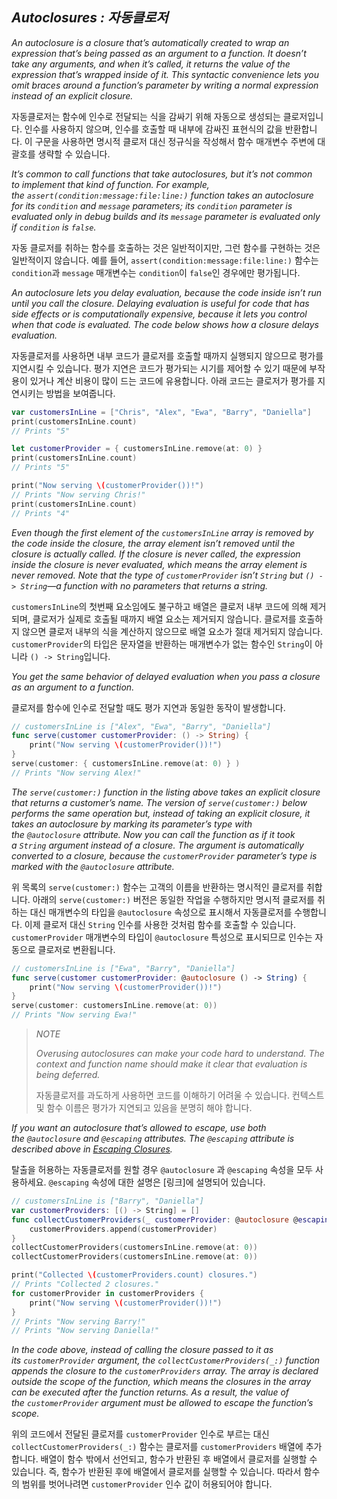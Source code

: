 ## *Autoclosures : 자동클로저*

*An autoclosure is a closure that’s automatically created to wrap an expression that’s being passed as an argument to a function. It doesn’t take any arguments, and when it’s called, it returns the value of the expression that’s wrapped inside of it. This syntactic convenience lets you omit braces around a function’s parameter by writing a normal expression instead of an explicit closure.*

자동클로저는 함수에 인수로 전달되는 식을 감싸기 위해 자동으로 생성되는 클로저입니다. 인수를 사용하지 않으며, 인수를 호출할 때 내부에 감싸진 표현식의 값을 반환합니다. 이 구문을 사용하면 명시적 클로저 대신 정규식을 작성해서 함수 매개변수 주변에 대괄호를 생략할 수 있습니다.

*It’s common to call functions that take autoclosures, but it’s not common to implement that kind of function. For example, the `assert(condition:message:file:line:)` function takes an autoclosure for its `condition` and `message` parameters; its `condition` parameter is evaluated only in debug builds and its `message` parameter is evaluated only if `condition` is `false`.*

자동 클로저를 취하는 함수를 호출하는 것은 일반적이지만, 그런 함수를 구현하는 것은 일반적이지 않습니다. 예를 들어, `assert(condition:message:file:line:)` 함수는 `condition`과 `message` 매개변수는 `condition`이 `false`인 경우에만 평가됩니다.

*An autoclosure lets you delay evaluation, because the code inside isn’t run until you call the closure. Delaying evaluation is useful for code that has side effects or is computationally expensive, because it lets you control when that code is evaluated. The code below shows how a closure delays evaluation.*

자동클로저를 사용하면 내부 코드가 클로저를 호출할 때까지 실행되지 않으므로 평가를 지연시킬 수 있습니다. 평가 지연은 코드가 평가되는 시기를 제어할 수 있기 때문에 부작용이 있거나 계산 비용이 많이 드는 코드에 유용합니다. 아래 코드는 클로저가 평가를 지연시키는 방법을 보여줍니다.

```swift
var customersInLine = ["Chris", "Alex", "Ewa", "Barry", "Daniella"]
print(customersInLine.count)
// Prints "5"

let customerProvider = { customersInLine.remove(at: 0) }
print(customersInLine.count)
// Prints "5"

print("Now serving \(customerProvider())!")
// Prints "Now serving Chris!"
print(customersInLine.count)
// Prints "4"
```

*Even though the first element of the `customersInLine` array is removed by the code inside the closure, the array element isn’t removed until the closure is actually called. If the closure is never called, the expression inside the closure is never evaluated, which means the array element is never removed. Note that the type of `customerProvider` isn’t `String` but `() -> String`—a function with no parameters that returns a string.*

`customersInLine`의 첫번째 요소임에도 불구하고 배열은 클로저 내부 코드에 의해 제거되며, 클로저가 실제로 호출될 때까지 배열  요소는 제거되지 않습니다. 클로저를 호출하지 않으면 클로저 내부의 식을 계산하지 않으므로 배열 요소가 절대 제거되지 않습니다. `customerProvider`의 타입은 문자열을 반환하는 매개변수가 없는 함수인 `String`이 아니라 `() -> String`입니다.

*You get the same behavior of delayed evaluation when you pass a closure as an argument to a function.*

클로저를 함수에 인수로 전달할 때도 평가 지연과 동일한 동작이 발생합니다.

```swift
// customersInLine is ["Alex", "Ewa", "Barry", "Daniella"]
func serve(customer customerProvider: () -> String) {
    print("Now serving \(customerProvider())!")
}
serve(customer: { customersInLine.remove(at: 0) } )
// Prints "Now serving Alex!"
```

*The `serve(customer:)` function in the listing above takes an explicit closure that returns a customer’s name. The version of `serve(customer:)` below performs the same operation but, instead of taking an explicit closure, it takes an autoclosure by marking its parameter’s type with the `@autoclosure` attribute. Now you can call the function as if it took a `String` argument instead of a closure. The argument is automatically converted to a closure, because the `customerProvider` parameter’s type is marked with the `@autoclosure` attribute.*

위 목록의 `serve(customer:)` 함수는 고객의 이름을 반환하는 명시적인 클로저를 취합니다. 아래의 `serve(customer:)` 버전은 동일한 작업을 수행하지만 명시적 클로저를 취하는 대신 매개변수의 타입을 `@autoclosure` 속성으로 표시해서 자동클로저를 수행합니다. 이제 클로저 대신 `String` 인수를 사용한 것처럼 함수를 호출할 수 있습니다. `customerProvider` 매개변수의 타입이 `@autoclosure` 특성으로 표시되므로 인수는 자동으로 클로저로 변환됩니다.

```swift
// customersInLine is ["Ewa", "Barry", "Daniella"]
func serve(customer customerProvider: @autoclosure () -> String) {
    print("Now serving \(customerProvider())!")
}
serve(customer: customersInLine.remove(at: 0))
// Prints "Now serving Ewa!"
```

> *NOTE*
> 
> *Overusing autoclosures can make your code hard to understand. The context and function name should make it clear that evaluation is being deferred.*
> 
> 자동클로저를 과도하게 사용하면 코드를 이해하기 어려울 수 있습니다. 컨텍스트 및 함수 이름은 평가가 지연되고 있음을 분명히 해야 합니다.

*If you want an autoclosure that’s allowed to escape, use both the `@autoclosure` and `@escaping` attributes. The `@escaping` attribute is described above in [Escaping Closures](https://docs.swift.org/swift-book/LanguageGuide/Closures.html#ID546).*

탈출을 허용하는 자동클로저를 원할 경우 `@autoclosure` 과 `@escaping` 속성을 모두 사용하세요. `@escaping` 속성에 대한 설명은 [링크]에 설명되어 있습니다.

```swift
// customersInLine is ["Barry", "Daniella"]
var customerProviders: [() -> String] = []
func collectCustomerProviders(_ customerProvider: @autoclosure @escaping () -> String) {
    customerProviders.append(customerProvider)
}
collectCustomerProviders(customersInLine.remove(at: 0))
collectCustomerProviders(customersInLine.remove(at: 0))

print("Collected \(customerProviders.count) closures.")
// Prints "Collected 2 closures."
for customerProvider in customerProviders {
    print("Now serving \(customerProvider())!")
}
// Prints "Now serving Barry!"
// Prints "Now serving Daniella!"
```

*In the code above, instead of calling the closure passed to it as its `customerProvider` argument, the `collectCustomerProviders(_:)` function appends the closure to the `customerProviders` array. The array is declared outside the scope of the function, which means the closures in the array can be executed after the function returns. As a result, the value of the `customerProvider` argument must be allowed to escape the function’s scope.*

위의 코드에서 전달된 클로저를 `customerProvider` 인수로 부르는 대신 `collectCustomerProviders(_:)` 함수는 클로저를 `customerProviders` 배열에 추가합니다. 배열이 함수 밖에서 선언되고, 함수가 반환된 후 배열에서 클로저를 실행할 수 있습니다. 즉, 함수가 반환된 후에 배열에서 클로저를 실행할 수 있습니다. 따라서 함수의 범위를 벗어나려면 `customerProvider` 인수 값이 허용되어야 합니다.
